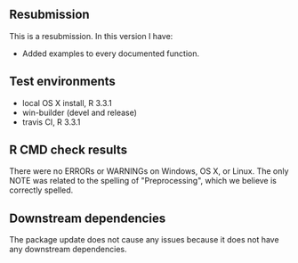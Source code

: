 ## Resubmission
This is a resubmission. In this version I have:

* Added examples to every documented function.
  
## Test environments
* local OS X install, R 3.3.1
* win-builder (devel and release)
* travis CI, R 3.3.1

## R CMD check results
There were no ERRORs or WARNINGs on Windows, OS X, or Linux. The only NOTE was related to the spelling of "Preprocessing", which we believe is correctly spelled.

## Downstream dependencies
The package update does not cause any issues because it does not have any downstream dependencies. 


